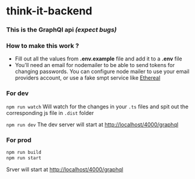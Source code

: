 # think-it-backend

### This is the GraphQl api _(expect bugs)_

### How to make this work ?
- Fill out all the values from **.env.example** file and add it to a **.env** file
- You'll need an email for nodemailer to be able to send tokens for changing passwords. You can configure node mailer to use your email providers account, or use a fake smpt service like [Ethereal](https://ethereal.email/)

### For dev
`npm run watch`
Will watch for the changes in your `.ts` files and spit out the corresponding js file in `.dist` folder

`npm run dev`
The dev server will start at [http://localhost/4000/graphql](http://localhost/4000/graphql)

### For prod
```sh
npm run build
npm run start
```
Srver will start at [http://localhost/4000/graphql](http://localhost/4000/graphql)